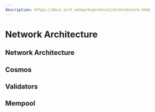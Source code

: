 ```yaml
---
description: https://docs.scrt.network/protocol/architecture.html
---
```


# Network Architecture

## Network Architecture&#x20;



## Cosmos

## Validators&#x20;

## Mempool
